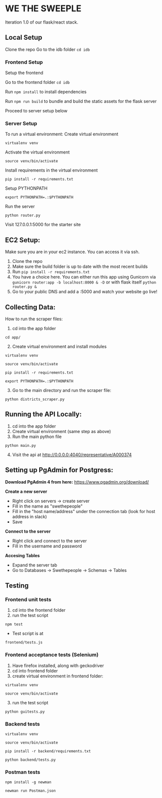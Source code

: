 # WE THE SWEEPLE
Iteration 1.0 of our flask/react stack.

## Local Setup
Clone the repo
Go to the idb folder `cd idb`

### Frontend Setup
Setup the frontend

Go to the frontend folder
`cd idb`

Run `npm install` to install dependencies

Run `npm run build` to bundle and build the static assets for the flask server

Proceed to server setup below

### Server Setup
To run a virtual environment:
Create virtual environment
```
virtualenv venv
```

Activate the virtual environment
```
source venv/bin/activate
```

Install requirements in the virtual environment
```
pip install -r requirements.txt
```

Setup PYTHONPATH
```
export PYTHONPATH=.:$PYTHONPATH
```

Run the server
```
python router.py
```

Visit 127.0.0.1:5000 for the starter site


## EC2 Setup:
Make sure you are in your ec2 instance. You can access it via ssh.

1. Clone the repo
2. Make sure the build folder is up to date with the most recent builds
3. Run `pip install -r requirements.txt`
4. You have a choice here. You can either run this app using Gunicorn via `gunicorn router:app -b localhost:8000 & -D` or with flask itself `python router.py &`
5. Go to your public DNS and add a :5000 and watch your website go live!




## Collecting Data:
How to run the scraper files:
1. cd into the app folder

```
cd app/

```

2. Create virtual environment and install modules

```
virtualenv venv
```

```
source venv/bin/activate
```

```
pip install -r requirements.txt
```

```
export PYTHONPATH=.:$PYTHONPATH
```

3. Go to the main directory and run the scraper file:

```
python districts_scraper.py
```

## Running the API Locally:
1. cd into the app folder
2. Create virtual environment (same step as above)
3. Run the main python file

```
python main.py
```
4. Visit the api at http://0.0.0.0:4040/representative/A000374

## Setting up PgAdmin for Postgress:

**Download PgAdmin 4 from here:** https://www.pgadmin.org/download/

**Create a new server**
- Right click on servers -> create server
- Fill in the name as "swethepeople"
- Fill in the "host name/address" under the connection tab (look for host address in slack)
- Save

**Connect to the server**
- Right click and connect to the server
- Fill in the username and password

**Accesing Tables**
- Expand the server tab
- Go to Databases -> Swethepeople -> Schemas -> Tables

## Testing

### Frontend unit tests
1. cd into the frontend folder
2. run the test script
```
npm test
```
- Test script is at
```
frontend/tests.js
```

### Frontend acceptance tests (Selenium)
1. Have firefox installed, along with geckodriver
2. cd into frontend folder
3. create virtual environment in frontend folder:
```
virtualenv venv
```

```
source venv/bin/activate
```
3. run the test script
```
python guitests.py
```


### Backend tests
```
virtualenv venv
```

```
source venv/bin/activate
```

```
pip install -r backend/requirements.txt
```

```
python backend/tests.py
```

### Postman tests

```
npm install -g newman
```

```
newman run Postman.json
```





